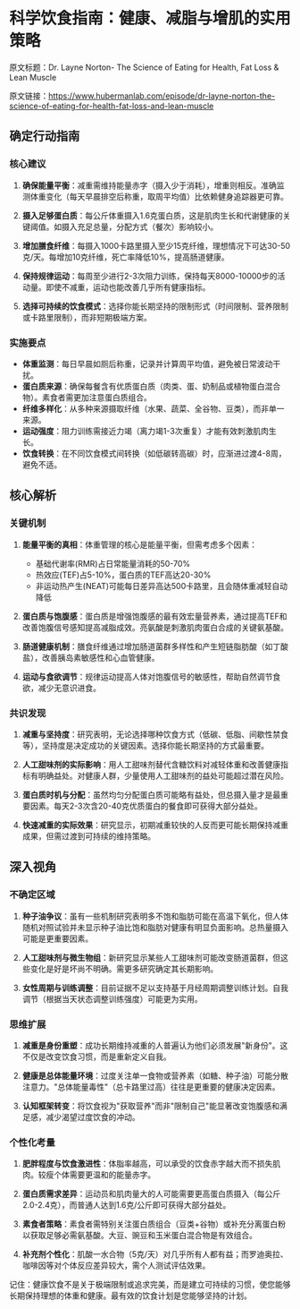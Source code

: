 # 科学饮食指南：健康、减脂与增肌的实用策略

原文标题：Dr. Layne Norton- The Science of Eating for Health, Fat Loss & Lean Muscle

原文链接：https://www.hubermanlab.com/episode/dr-layne-norton-the-science-of-eating-for-health-fat-loss-and-lean-muscle

## 确定行动指南

### 核心建议
1. **确保能量平衡**：减重需维持能量赤字（摄入少于消耗），增重则相反。准确监测体重变化（每天早晨排空后称重，取周平均值）比依赖健身追踪器更可靠。

2. **摄入足够蛋白质**：每公斤体重摄入1.6克蛋白质，这是肌肉生长和代谢健康的关键阈值。如摄入充足总量，分配方式（餐次）影响较小。

3. **增加膳食纤维**：每摄入1000卡路里摄入至少15克纤维，理想情况下可达30-50克/天。每增加10克纤维，死亡率降低10%，提高肠道健康。

4. **保持规律运动**：每周至少进行2-3次阻力训练，保持每天8000-10000步的活动量。即使不减重，运动也能改善几乎所有健康指标。

5. **选择可持续的饮食模式**：选择你能长期坚持的限制形式（时间限制、营养限制或卡路里限制），而非短期极端方案。

### 实施要点
- **体重监测**：每日早晨如厕后称重，记录并计算周平均值，避免被日常波动干扰。
- **蛋白质来源**：确保每餐含有优质蛋白质（肉类、蛋、奶制品或植物蛋白混合物）。素食者需更加注意蛋白质组合。
- **纤维多样化**：从多种来源摄取纤维（水果、蔬菜、全谷物、豆类），而非单一来源。
- **运动强度**：阻力训练需接近力竭（离力竭1-3次重复）才能有效刺激肌肉生长。
- **饮食转换**：在不同饮食模式间转换（如低碳转高碳）时，应渐进过渡4-8周，避免不适。

## 核心解析

### 关键机制
1. **能量平衡的真相**：体重管理的核心是能量平衡，但需考虑多个因素：
   - 基础代谢率(RMR)占日常能量消耗的50-70%
   - 热效应(TEF)占5-10%，蛋白质的TEF高达20-30%
   - 非运动热产生(NEAT)可能每日差异高达500卡路里，且会随体重减轻自动降低

2. **蛋白质与饱腹感**：蛋白质是增强饱腹感的最有效宏量营养素，通过提高TEF和改善饱腹信号感知提高减脂成效。亮氨酸是刺激肌肉蛋白合成的关键氨基酸。

3. **肠道健康机制**：膳食纤维通过增加肠道菌群多样性和产生短链脂肪酸（如丁酸盐），改善胰岛素敏感性和心血管健康。

4. **运动与食欲调节**：规律运动提高人体对饱腹信号的敏感性，帮助自然调节食欲，减少无意识进食。

### 共识发现
1. **减重与坚持度**：研究表明，无论选择哪种饮食方式（低碳、低脂、间歇性禁食等），坚持度是决定成功的关键因素。选择你能长期坚持的方式最重要。

2. **人工甜味剂的实际影响**：用人工甜味剂替代含糖饮料对减轻体重和改善健康指标有明确益处。对健康人群，少量使用人工甜味剂的益处可能超过潜在风险。

3. **蛋白质时机与分配**：虽然均匀分配蛋白质可能略有益处，但总摄入量才是最重要因素。每天2-3次含20-40克优质蛋白的餐食即可获得大部分益处。

4. **快速减重的实际效果**：研究显示，初期减重较快的人反而更可能长期保持减重成果，但需过渡到可持续的维持策略。

## 深入视角

### 不确定区域
1. **种子油争议**：虽有一些机制研究表明多不饱和脂肪可能在高温下氧化，但人体随机对照试验并未显示种子油比饱和脂肪对健康有明显负面影响。总热量摄入可能是更重要因素。

2. **人工甜味剂与微生物组**：新研究显示某些人工甜味剂可能改变肠道菌群，但这些变化是好是坏尚不明确。需更多研究确定其长期影响。

3. **女性周期与训练调整**：目前证据不足以支持基于月经周期调整训练计划。自我调节（根据当天状态调整训练强度）可能更为实用。

### 思维扩展
1. **减重是身份重塑**：成功长期维持减重的人普遍认为他们必须发展"新身份"。这不仅是改变饮食习惯，而是重新定义自我。

2. **健康是总体能量环境**：过度关注单一食物或营养素（如糖、种子油）可能分散注意力。"总体能量毒性"（总卡路里过高）往往是更重要的健康决定因素。

3. **认知框架转变**：将饮食视为"获取营养"而非"限制自己"能显著改变饱腹感和满足感，减少渴望过度饮食的冲动。

### 个性化考量
1. **肥胖程度与饮食激进性**：体脂率越高，可以承受的饮食赤字越大而不损失肌肉。较瘦个体需要更温和的能量赤字。

2. **蛋白质需求差异**：运动员和肌肉量大的人可能需要更高蛋白质摄入（每公斤2.0-2.4克），而普通人达到1.6克/公斤即可获得大部分益处。

3. **素食者策略**：素食者需特别关注蛋白质组合（豆类+谷物）或补充分离蛋白粉以获取足够必需氨基酸。大豆、豌豆和玉米蛋白混合物是有效组合。

4. **补充剂个性化**：肌酸一水合物（5克/天）对几乎所有人都有益；而罗迪奥拉、咖啡因等对个体反应差异较大，需个人测试评估效果。

记住：健康饮食不是关于极端限制或追求完美，而是建立可持续的习惯，使您能够长期保持理想的体重和健康。最有效的饮食计划是您能够坚持的计划。
